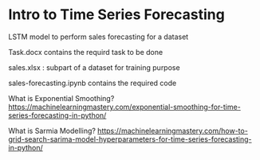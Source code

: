 # Intro to Time Series Forecasting 
LSTM model to perform sales forecasting for a dataset

Task.docx contains the requird task to be done

sales.xlsx : subpart of a dataset for training purpose

sales-forecasting.ipynb contains the required code


What is Exponential Smoothing?
https://machinelearningmastery.com/exponential-smoothing-for-time-series-forecasting-in-python/

What is Sarmia Modelling?
https://machinelearningmastery.com/how-to-grid-search-sarima-model-hyperparameters-for-time-series-forecasting-in-python/
